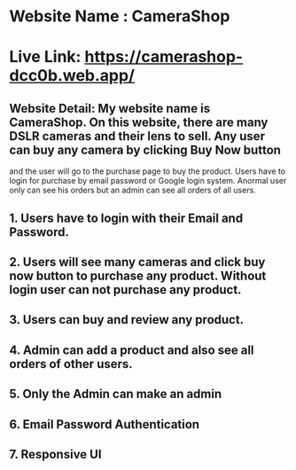 # Website Name : CameraShop
# Live Link: https://camerashop-dcc0b.web.app/
## Website Detail: My website name is CameraShop. On this website, there are many DSLR cameras and their lens to sell. Any user can buy any camera by clicking Buy Now button 
and the user will go to the purchase page to buy the product. Users have to login for purchase by email password or Google login system. Anormal user only can see his orders but an admin can
see all orders of all users.
## 1. Users have to login with their Email and Password.
## 2. Users will see many cameras and click buy now button to purchase any product. Without login user can not purchase any product.
## 3. Users can buy and review any product.
## 4. Admin can add a product and also see all orders of other users.
## 5. Only the Admin can make an admin 
## 6. Email Password Authentication
## 7. Responsive UI

